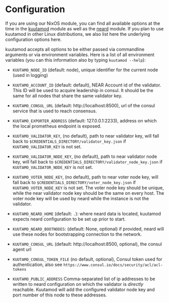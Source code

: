 # Configuration

If you are using our NixOS module, you can find all available options at the
time in the
[kuutamod](https://github.com/kuutamoaps/kuutamod/blob/main/nix/modules/kuutamod/default.nix)
module as well as the
[neard](https://github.com/kuutamoaps/kuutamod/blob/main/nix/modules/neard/default.nix)
module. If you plan to use kuutamod in other Linux distributions, we also list
here the underlying configuration options here.

kuutamod accepts all options to be either passed via commandline arguments or
via environment variables. Here is a list of all environment variables (you can
this information also by typing `kuutamod --help`):

- `KUUTAMO_NODE_ID` (default: node), unique identifier for the current node (used in logging)
- `KUUTAMO_ACCOUNT_ID` (default: default), NEAR Account id of the validator.
  This ID will be used to acquire leadership in consul. It should be the same
  for all nodes that share the same validator key.
- `KUUTAMO_CONSUL_URL` (default: http://localhost:8500), url of the consul service that is used to reach consensus.
- `KUUTAMO_EXPORTER_ADDRESS` (default: 127.0.0.1:2233), address on which the local prometheus endpoint is exposed.
- `KUUTAMO_VALIDATOR_KEY`, (no default), path to near validator key, will
  fall back to `$CREDENTIALS_DIRECTORY/validator_key.json` if
  `KUUTAMO_VALIDATOR_KEY` is not set.

- `KUUTAMO_VALIDATOR_NODE_KEY`, (no default), path to near validator node key, will
  fall back to `$CREDENTIALS_DIRECTORY/validator_node_key.json` if
  `KUUTAMO_VALIDATOR_NODE_KEY` is not set.

- `KUUTAMO_VOTER_NODE_KEY`, (no default), path to near voter node key, will fall
  back to `$CREDENTIALS_DIRECTORY/voter_node_key.json` if `KUUTAMO_VOTER_NODE_KEY` is
  not set. The voter node key should be unique, while the near validator node
  key should be the same on every host. The voter node key will be used by
  neard while the instance is not the validator.

- `KUUTAMO_NEARD_HOME` (default: `.`): where neard data is located, kuutamod expects neard configuration
  to be set up prior to start.
- `KUUTAMO_NEARD_BOOTNODES`: (default: None, optional) if provided, neard will
  use these nodes for bootstrapping connection to the network.
  
- `KUUTAMO_CONSUL_URL` (default: http://localhost:8500, optional), the consul agent url 
- `KUUTAMO_CONSUL_TOKEN_FILE` (no default, optional), Consul token used for authentication, also see `https://www.consul.io/docs/security/acl/acl-tokens` 
- `KUUTAMO_PUBLIC_ADDRESS` Comma-separated list of ip addresses to be written
  to neard configuration on which the validator is *directly* reachable.
  Kuutamod will add the configured validator node key and port number of
  this node to these addresses.
